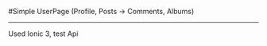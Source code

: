 #Simple UserPage (Profile, Posts -> Comments, Albums)
________________________

Used Ionic 3, test Api 

